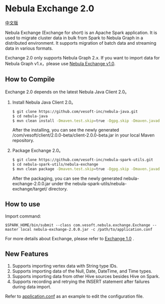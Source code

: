 # Nebula Exchange 2.0
 [中文版](https://github.com/vesoft-inc/nebula-spark-utils/blob/master/nebula-exchange/README-CN.md)
 
Nebula Exchange (Exchange for short) is an Apache Spark application. It is used to migrate cluster data in bulk from Spark to Nebula Graph in a distributed environment. It supports migration of batch data and streaming data in various formats.

Exchange 2.0 only supports Nebula Graph 2.x. If you want to import data for Nebula Graph v1.x，please use [Nebula Exchange v1.0](https://github.com/vesoft-inc/nebula-java/tree/v1.0/tools/exchange).

## How to Compile

Exchange 2.0 depends on the latest Nebula Java Client 2.0。

1. Install Nebula Java Client 2.0。

    ```bash
    $ git clone https://github.com/vesoft-inc/nebula-java.git
    $ cd nebula-java
    $ mvn clean install -Dmaven.test.skip=true -Dgpg.skip -Dmaven.javadoc.skip=true  
    ```

    After the installing, you can see the newly generated /com/vesoft/client/2.0.0-beta/client-2.0.0-beta.jar in your local Maven repository.

2. Package Exchange 2.0。

    ```bash
    $ git clone https://github.com/vesoft-inc/nebula-spark-utils.git
    $ cd nebula-spark-utils/nebula-exchange
    $ mvn clean package -Dmaven.test.skip=true -Dgpg.skip -Dmaven.javadoc.skip=true
    ```

    After the packaging, you can see the newly generated nebula-exchange-2.0.0.jar under the nebula-spark-utils/nebula-exchange/target/ directory.
    
## How to use

Import command:
```
$SPARK_HOME/bin/submit --class com.vesoft.nebula.exchange.Exchange --master local nebula-exchange-2.0.0.jar -c /path/to/application.conf
```

For more details about Exchange, please refer to [Exchange 1.0](https://github.com/vesoft-inc/nebula-java/tree/v1.0/tools/exchange) .


## New Features

1. Supports importing vertex data with String type IDs.
2. Supports importing data of the Null, Date, DateTime, and Time types.
3. Supports importing data from other Hive sources besides Hive on Spark.
4. Supports recording and retrying the INSERT statement after failures during data import.

Refer to [application.conf](https://github.com/vesoft-inc/nebula-spark-utils/tree/main/nebula-exchange/src/main/resources) as an example to edit the configuration file.
